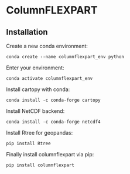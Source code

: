 # ColumnFLEXPART

## Installation

Create a new conda environment:
```
conda create --name columnflexpart_env python
```

Enter your environment:
```
conda activate columnflexpart_env
```

Install cartopy with conda:
```
conda install -c conda-forge cartopy
```

Install NetCDF backend:
```
conda install -c conda-forge netcdf4
```

Install Rtree for geopandas:
```
pip install Rtree
```

Finally install columnflexpart via pip:
```
pip install columnflexpart
```
